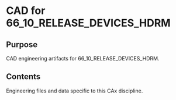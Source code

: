 # CAD for 66_10_RELEASE_DEVICES_HDRM

## Purpose
CAD engineering artifacts for 66_10_RELEASE_DEVICES_HDRM.

## Contents
Engineering files and data specific to this CAx discipline.
